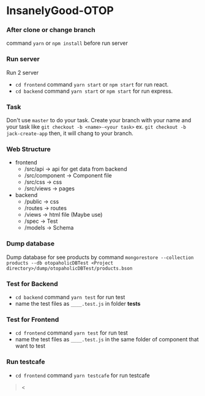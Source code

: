 # InsanelyGood-OTOP

### After clone or change branch
command `yarn` or `npm install` before run server

### Run server
Run 2 server
- `cd frontend` command `yarn start` or `npm start` for run react.
- `cd backend` command `yarn start` or `npm start` for run express.

### Task
Don't use `master` to do your task. Create your branch with your name and your task like `git checkout -b <name>-<your task>` ex. `git checkout -b jack-create-app` then, it will chang to your branch.

### Web Structure
- frontend
    - /src/api -> api for get data from backend
    - /src/component -> Component file
    - /src/css -> css
    - /src/views -> pages 
- backend
    - /public -> css
    - /routes -> routes
    - /views -> html file (Maybe use)
    - /spec -> Test
    - /models -> Schema

### Dump database
Dump database for see products by command `mongorestore --collection products --db otopaholicDBTest <Project directory>/dump/otopaholicDBTest/products.bson`

### Test for Backend
- `cd backend` command `yarn test` for run test
- name the test files as `____.test.js` in folder **tests**

### Test for Frontend
- `cd frontend` command `yarn test` for run test
- name the test files as `____.test.js` in the same folder of component that want to test

### Run testcafe
- `cd frontend` command `yarn testcafe` for run testcafe

><
